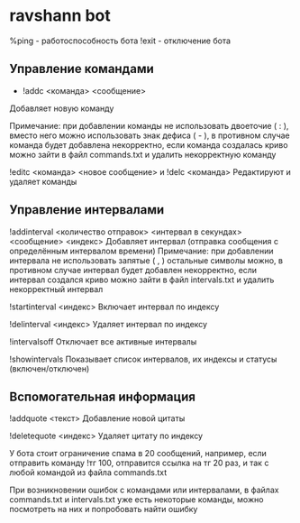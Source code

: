 # ravshann bot

%ping - работоспособность бота
!exit - отключение бота

## Управление командами

* !addc <команда> <сообщение>

Добавляет новую команду 


Примечание: при добавлении команды не использовать двоеточие ( : ), вместо него можно использовать знак дефиса ( - ), в противном случае команда будет добавлена некорректно, если команда создалась криво можно зайти в файл commands.txt и удалить некорректную команду

!editc <команда> <новое сообщение> и !delc <команда>
Редактируют и удаляет команды

## Управление интервалами

!addinterval <количество отправок> <интервал в секундах> <сообщение> <индекс>
Добавляет интервал (отправка сообщения с определённым интервалом времени)
Примечание: при добавлении интервала не использовать запятые ( , ) остальные символы можно, в противном случае интервал будет добавлен некорректно, если интервал создался криво можно зайти в файл intervals.txt и удалить некорректный интервал

!startinterval <индекс>
Включает интервал по индексу

!delinterval <индекс>
Удаляет интервал по индексу

!intervalsoff
Отключает все активные интервалы

!showintervals
Показывает список интервалов, их индексы и статусы (включен/отключен)

## Вспомогательная информация

!addquote <текст>
Добавление новой цитаты

!deletequote <индекс>
Удаляет цитату по индексу

У бота стоит ограничение спама в 20 сообщений, например, если отправить команду !тг 100, отправится ссылка на тг 20 раз, и так с любой командой из файла commands.txt

При возникновении ошибок с командами или интервалами, в файлах commands.txt и intervals.txt уже есть некоторые команды, можно посмотреть на них и попробовать найти ошибку
